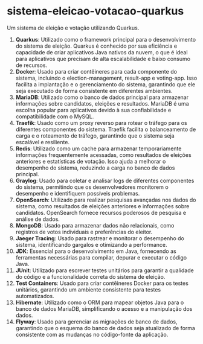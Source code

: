 # sistema-eleicao-votacao-quarkus
Um sistema de eleição e votação utilizando Quarkus.

1. **Quarkus**: Utilizado como o framework principal para o desenvolvimento do sistema de eleição. Quarkus é conhecido por sua eficiência e capacidade de criar aplicativos Java nativos da nuvem, o que é ideal para aplicativos que precisam de alta escalabilidade e baixo consumo de recursos.
2. **Docker**: Usado para criar contêineres para cada componente do sistema, incluindo o election-management, result-app e voting-app. Isso facilita a implantação e o gerenciamento do sistema, garantindo que ele seja executado de forma consistente em diferentes ambientes.
3. **MariaDB**: Utilizado como o banco de dados principal para armazenar informações sobre candidatos, eleições e resultados. MariaDB é uma escolha popular para aplicativos devido à sua confiabilidade e compatibilidade com o MySQL.
4. **Traefik**: Usado como um proxy reverso para rotear o tráfego para os diferentes componentes do sistema. Traefik facilita o balanceamento de carga e o roteamento de tráfego, garantindo que o sistema seja escalável e resiliente.
5. **Redis**: Utilizado como um cache para armazenar temporariamente informações frequentemente acessadas, como resultados de eleições anteriores e estatísticas de votação. Isso ajuda a melhorar o desempenho do sistema, reduzindo a carga no banco de dados principal.
6. **Graylog**: Usado para coletar e analisar logs de diferentes componentes do sistema, permitindo que os desenvolvedores monitorem o desempenho e identifiquem possíveis problemas.
7. **OpenSearch**: Utilizado para realizar pesquisas avançadas nos dados do sistema, como resultados de eleições anteriores e informações sobre candidatos. OpenSearch fornece recursos poderosos de pesquisa e análise de dados.
8. **MongoDB**: Usado para armazenar dados não relacionais, como registros de votos individuais e preferências do eleitor.
9. **Jaeger Tracing**: Usado para rastrear e monitorar o desempenho do sistema, identificando gargalos e otimizando a performance.
10. **JDK**: Essencial para o desenvolvimento em Java, fornecendo as ferramentas necessárias para compilar, depurar e executar o código Java.
11. **JUnit**: Utilizado para escrever testes unitários para garantir a qualidade do código e a funcionalidade correta do sistema de eleição.
12. **Test Containers**: Usado para criar contêineres Docker para os testes unitários, garantindo um ambiente consistente para testes automatizados.
13. **Hibernate**: Utilizado como o ORM para mapear objetos Java para o banco de dados MariaDB, simplificando o acesso e a manipulação dos dados.
14. **Flyway**: Usado para gerenciar as migrações de banco de dados, garantindo que o esquema do banco de dados seja atualizado de forma consistente com as mudanças no código-fonte da aplicação.

